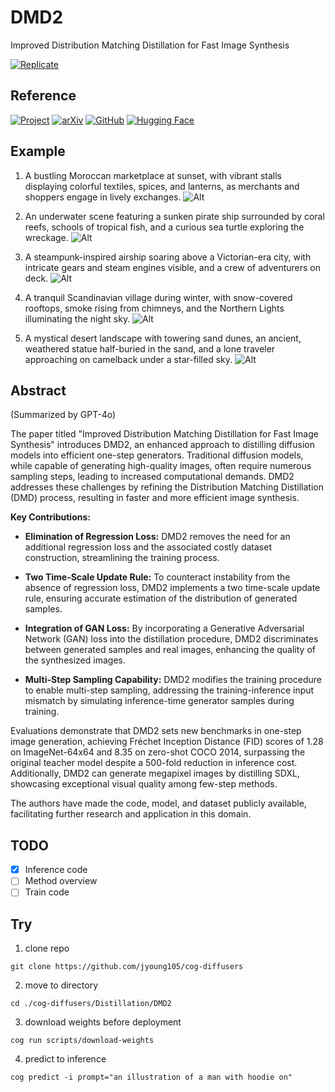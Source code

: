 # DMD2

Improved Distribution Matching Distillation for Fast Image Synthesis

[![Replicate](https://replicate.com/jyoung105/dmd2/badge)](https://replicate.com/jyoung105/dmd2/)

## Reference

[![Project](https://img.shields.io/badge/Project-8A2BE2)](https://tianweiy.github.io/dmd2/)
[![arXiv](https://img.shields.io/badge/arXiv-2405.14867-b31b1b.svg)](https://arxiv.org/abs/2405.14867)
[![GitHub](https://img.shields.io/badge/GitHub-Repo-181717?logo=github)](https://github.com/tianweiy/DMD2)
[![Hugging Face](https://img.shields.io/badge/🤗%20Huggingface-Model-yellow)](https://huggingface.co/tianweiy/DMD2)

## Example

1. A bustling Moroccan marketplace at sunset, with vibrant stalls displaying colorful textiles, spices, and lanterns, as merchants and shoppers engage in lively exchanges.
![Alt](../../assets/dmd21.png)

2. An underwater scene featuring a sunken pirate ship surrounded by coral reefs, schools of tropical fish, and a curious sea turtle exploring the wreckage.
![Alt](../../assets/dmd22.png)

3. A steampunk-inspired airship soaring above a Victorian-era city, with intricate gears and steam engines visible, and a crew of adventurers on deck.
![Alt](../../assets/dmd23.png)

4. A tranquil Scandinavian village during winter, with snow-covered rooftops, smoke rising from chimneys, and the Northern Lights illuminating the night sky.
![Alt](../../assets/dmd24.png)

5. A mystical desert landscape with towering sand dunes, an ancient, weathered statue half-buried in the sand, and a lone traveler approaching on camelback under a star-filled sky.
![Alt](../../assets/dmd25.png)

## Abstract

(Summarized by GPT-4o)

The paper titled "Improved Distribution Matching Distillation for Fast Image Synthesis" introduces DMD2, an enhanced approach to distilling diffusion models into efficient one-step generators. Traditional diffusion models, while capable of generating high-quality images, often require numerous sampling steps, leading to increased computational demands. DMD2 addresses these challenges by refining the Distribution Matching Distillation (DMD) process, resulting in faster and more efficient image synthesis. 

**Key Contributions:**

* **Elimination of Regression Loss:** DMD2 removes the need for an additional regression loss and the associated costly dataset construction, streamlining the training process.

* **Two Time-Scale Update Rule:** To counteract instability from the absence of regression loss, DMD2 implements a two time-scale update rule, ensuring accurate estimation of the distribution of generated samples.

* **Integration of GAN Loss:** By incorporating a Generative Adversarial Network (GAN) loss into the distillation procedure, DMD2 discriminates between generated samples and real images, enhancing the quality of the synthesized images.

* **Multi-Step Sampling Capability:** DMD2 modifies the training procedure to enable multi-step sampling, addressing the training-inference input mismatch by simulating inference-time generator samples during training.

Evaluations demonstrate that DMD2 sets new benchmarks in one-step image generation, achieving Fréchet Inception Distance (FID) scores of 1.28 on ImageNet-64x64 and 8.35 on zero-shot COCO 2014, surpassing the original teacher model despite a 500-fold reduction in inference cost. Additionally, DMD2 can generate megapixel images by distilling SDXL, showcasing exceptional visual quality among few-step methods. 

The authors have made the code, model, and dataset publicly available, facilitating further research and application in this domain.  

## TODO
- [x] Inference code
- [ ] Method overview
- [ ] Train code

## Try

1. clone repo
```
git clone https://github.com/jyoung105/cog-diffusers
```

2. move to directory
```
cd ./cog-diffusers/Distillation/DMD2
```

3. download weights before deployment
```
cog run scripts/download-weights
```

4. predict to inference
```
cog predict -i prompt="an illustration of a man with hoodie on"
```